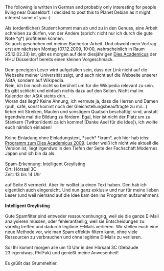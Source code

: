 <html><body><p>The following is written in German and probably only interesting for people living near Düsseldorf. I decided to post this to Planet Debian as it might interest some of you :)<br>
<br>
Als (ordentlicher) Student kommt man ab und zu in den Genuss, eine Arbeit schreiben zu dürfen, von der Andere (sprich: nicht nur ich durch die gute Note *g*) profitieren können.<br>
So auch geschehen mit meiner Bacherlor-Arbeit. Und obwohl mein Vortrag erst am nächsten Montag (07.12.2009, 10:00, wahrscheinlich in Raum 25.12.02.33) ist, gibt es morgen auf dem diesjährigen <a href="http://de.wikipedia.org/wiki/Dies_academicus">Dies Academicus</a> der HHU Düsseldorf bereits einen kleinen Vorgeschmack.<br>
<br>
Dem geneigten Leser wird aufgefallen sein, dass der Link nicht auf die Webseite meiner Universität zeigt, und auch nicht auf die Webseite unserer AStA, sondern auf Wikipedia.<br>
Nein, ich bin noch nicht so berühmt um für die Wikipedia relevant zu sein. Es gibt schlicht und einfach nichts dazu auf den Seiten. Nicht mal im Kalender der AStA stehts drin...<br>
Woran das liegt? Keine Ahnung, ich vermute ja, dass die Herren und Damen (puh, safe, sonst kommt noch der Gleichstellungsbeauftragte zu mir...) lieber mit Streiken, Maulen und sonstigem Quatsch beschäftigt sind, anstatt irgendwie mal die Bildung zu fördern. Egal, hier ist nicht der Platz um zu Stänkern (Twitter/Identi.ca ich komme! [Danke Asel für die Idee]), ich wollte euch nämlich einladen!<br>
<br>
Keine Einladung ohne Einladungstext, *such* *kram*, ach hier hab ichs: <a href="http://www.phil-fak.uni-duesseldorf.de/fachschaften/fsjapan/download/Dies-Programm.pdf">Programm zum Dies Academicus 2009</a>. Leider weiß ich nicht wie aktuell die Version ist, liegt irgendwo in den Tiefen der Seite der Fachschaft Modernes Japan und ich bin da als<br>
<br>
Spam-Erkennung: Intelligent Greylisting<br>
Ort: Hörsaal 3C<br>
Zeit: 13 bis 14 Uhr<br>
<br>
auf Seite 8 vermerkt. Aber ihr wolltet ja einen Text haben. Den hab ich eigentlich auch eingereicht. Und nun ganz exklusiv und nur für meine lieben Leser (und weil niemand auf die Idee kam den ins Programm aufzunehmen):<br>
<br>
<strong>Intelligent Greylisting</strong><br>
<br>
Gute Spamfilter sind entweder ressourcenhungrig, weil sie die ganze E-Mail analysieren müssen, oder fehleranfaellig, weil sie Entscheidungen zu voreilig treffen und dadurch legitime E-Mails verlieren. Wir stellen euch eine neue Methode vor, wie man Spam effektiv filtern kann, ohne viele Ressourcen zu verbrauchen und ohne legitime E-Mails zu verlieren.<br>
<br>
So! Ihr kommt morgen alle um 13 Uhr in den Hörsaal 3C (Gebäude 23.irgendwas, PhilFak) und genießt meine Anwesenheit!<br>
<br>
Es grüßt das Grummeltier.</p></body></html>